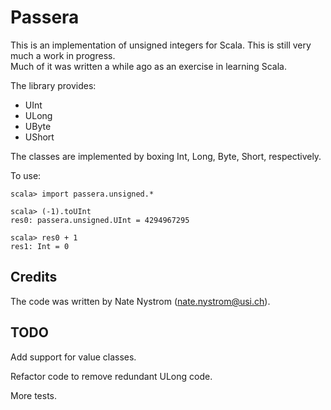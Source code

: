 <!--
  Copyright (c) 2011-2013, Nate Nystrom
  All rights reserved.
 
  Redistribution and use in source and binary forms, with or without
  modification, are permitted provided that the following conditions are met:
 
  Redistributions of source code must retain the above copyright notice, this
  list of conditions and the following disclaimer.
 
  Redistributions in binary form must reproduce the above copyright notice, this
  list of conditions and the following disclaimer in the documentation and/or
  other materials provided with the distribution.
 
  THIS SOFTWARE IS PROVIDED BY THE COPYRIGHT HOLDERS AND CONTRIBUTORS "AS IS" AND
  ANY EXPRESS OR IMPLIED WARRANTIES, INCLUDING, BUT NOT LIMITED TO, THE IMPLIED
  WARRANTIES OF MERCHANTABILITY AND FITNESS FOR A PARTICULAR PURPOSE ARE
  DISCLAIMED. IN NO EVENT SHALL THE COPYRIGHT HOLDER OR CONTRIBUTORS BE LIABLE
  FOR ANY DIRECT, INDIRECT, INCIDENTAL, SPECIAL, EXEMPLARY, OR CONSEQUENTIAL
  DAMAGES (INCLUDING, BUT NOT LIMITED TO, PROCUREMENT OF SUBSTITUTE GOODS OR
  SERVICES; LOSS OF USE, DATA, OR PROFITS; OR BUSINESS INTERRUPTION) HOWEVER
  CAUSED AND ON ANY THEORY OF LIABILITY, WHETHER IN CONTRACT, STRICT LIABILITY,
  OR TORT (INCLUDING NEGLIGENCE OR OTHERWISE) ARISING IN ANY WAY OUT OF THE USE
  OF THIS SOFTWARE, EVEN IF ADVISED OF THE POSSIBILITY OF SUCH DAMAGE.
-->

Passera
=======

This is an implementation of unsigned integers for Scala.
This is still very much a work in progress.  
Much of it was written a while ago as an exercise in learning Scala.

The library provides:

- UInt
- ULong
- UByte
- UShort

The classes are implemented by boxing Int, Long, Byte, Short, respectively.

To use:

    scala> import passera.unsigned.*

    scala> (-1).toUInt
    res0: passera.unsigned.UInt = 4294967295

    scala> res0 + 1
    res1: Int = 0

Credits
-------

The code was written by Nate Nystrom (nate.nystrom@usi.ch).

TODO
----

Add support for value classes.

Refactor code to remove redundant ULong code.

More tests.
